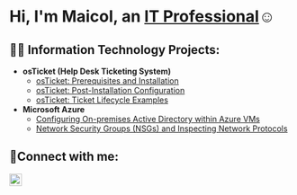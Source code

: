 <h1>Hi, I'm Maicol, an <a href="https://linkedin.com/in/Josh">IT Professional</a>☺</h1>

<h2>👨‍💻 Information Technology Projects:</h2>

- <b>osTicket (Help Desk Ticketing System)</b>
  - [osTicket: Prerequisites and Installation](https://github.com/maicolcollado/osticket-prereqs)
  - [osTicket: Post-Installation Configuration](https://github.com/maicolcollado/post-install-config)
  - [osTicket: Ticket Lifecycle Examples](https://github.com/maicolcollado/ticket-lifecycle)
- <b>Microsoft Azure</b>
  - [Configuring On-premises Active Directory within Azure VMs](https://github.com/maicolcollado/configure-ad)
  - [Network Security Groups (NSGs) and Inspecting Network Protocols](https://github.com/maicolcollado/azure-network-protocols)

<h2>🤳Connect with me:</h2>


[<img align="left" alt="Josh | LinkedIn" width="22px" src="https://cdn.jsdelivr.net/npm/simple-icons@v3/icons/linkedin.svg" />][linkedin]



[linkedin]: https://www.linkedin.com/in/maicol-collado/

